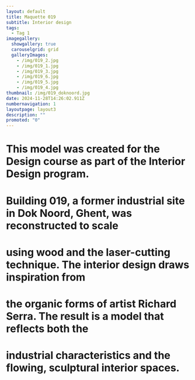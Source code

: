 ```yaml
---
layout: default
title: Maquette 019
subtitle: Interior design
tags:
  - Tag 1
imagegallery:
  showgallery: true
  carouselgrid: grid
  galleryImages:
    - /img/019_2.jpg
    - /img/019_1.jpg
    - /img/019_3.jpg
    - /img/019_6.jpg
    - /img/019_5.jpg
    - /img/019_4.jpg
thumbnail: /img/019_doknoord.jpg
date: 2024-11-28T14:26:02.911Z
numbernavigation: 1
layoutpage: layout3
description: ""
promoted: "0"
---
```

# This model was created for the Design course as part of the Interior Design program.
# Building 019, a former industrial site in Dok Noord, Ghent, was reconstructed to scale
# using wood and the laser-cutting technique. The interior design draws inspiration from
# the organic forms of artist Richard Serra. The result is a model that reflects both the
# industrial characteristics and the flowing, sculptural interior spaces.